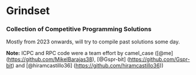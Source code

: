 # Grindset

### Collection of Competitive Programming Solutions

Mostly from 2023 onwards, will try to compile past solutions some day.

**Note:** ICPC and RPC code were a team effort by camel_case ([@me] (https://github.com/MikelBarajas38), [@Gspr-bit] (https://github.com/Gspr-bit) and [@hiramcastillo36] (https://github.com/hiramcastillo36))